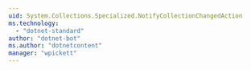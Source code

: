 ```yaml
---
uid: System.Collections.Specialized.NotifyCollectionChangedAction
ms.technology: 
  - "dotnet-standard"
author: "dotnet-bot"
ms.author: "dotnetcontent"
manager: "wpickett"
---
```

